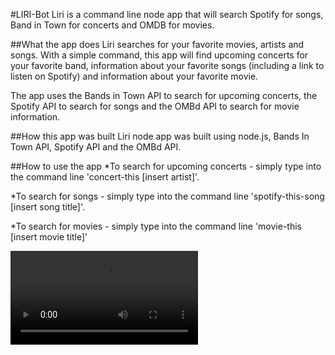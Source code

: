 #LIRI-Bot
Liri is a command line node app that will search Spotify for songs, Band in Town for concerts and OMDB for movies.

##What the app does
Liri searches for your favorite movies, artists and songs. With a simple command, this app will find upcoming concerts for your favorite band, information about your favorite songs (including a link to listen on Spotify) and information about your favorite movie.

The app uses the Bands in Town API to search for upcoming concerts, the Spotify API to search for songs and the OMBd API to search for movie information.

##How this app was built
Liri node app was built using node.js, Bands In Town API, Spotify API and the OMBd API. 

##How to use the app
*To search for upcoming concerts - simply type into the command line 'concert-this [insert artist]'.

*To search for songs - simply type into the command line 'spotify-this-song [insert song title]'.

*To search for movies - simply type into the command line 'movie-this [insert movie title]'

![](LIRI-bot-example.mov)